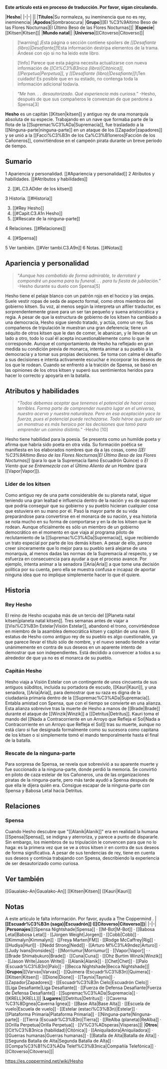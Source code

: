 **Este artículo está en proceso de traducción. Por favor, sigan circulando.**


|**Hesho**|
|-|-|
||
|**Títulos**|Su normaleza, su ineminencia que no es rey, ineminencia|
|**Apodos**|Sombraoscura|
|**Grupo**|[[El %C3%9Altimo Beso de las Flores Nocturnas\|El Último Beso de las Flores Nocturnas]]|
|**Especie**|[[Kitsen\|Kitsen]]|
|**Mundo natal**||
|**Universo**|[[Citoverso\|Citoverso]]|

> [!warning] ¡Esta página o sección contiene spoilers de *[[Desafiante (libro)\|Desafiante]]*!Esta información destripa elementos de la trama.  Ándese con ojo si no ha leido este libro.

> [!info] Parece que esta página necesita actualizarse con nueva información de *[[Cit%C3%B3nica (libro)\|Citónica]]*, *[[Perpetua\|Perpetua]]*, y *[[Desafiante (libro)\|Desafiante]]*!¡Ten cuidado! Es posible que en su estado, no contenga toda la información adicional todavía.

>“*Me han. . . desautorizado. Qué experiencia más curiosa.*”
\-Hesho, después de que sus compañeros le convenzan de que perdone a Spensa[3]


**Hesho** es un capitán [[Kitsen\|kitsen]] y antiguo rey de una monarquía absoluta de su especie. Trabajando en un nave que formaba parte de la flota de la [[Supremac%C3%ADa\|Supremacía]], fue trasladado a la [[Ninguna-parte\|ninguna-parte]] en un ataque de los [[Zapador\|zapadores]] y se unió a la [[Facci%C3%B3n de los Ca%C3%B1oneros\|Facción de los Cañoneros]], convirtiéndose en el campeón pirata durante un breve periodo de tiempo.

## Sumario

1 Apariencia y personalidad. [[#Apariencia y personalidad]] 
2 Atributos y habilidades. [[#Atributos y habilidades]] 

2. [[#L.C3.ADder de los kitsen]] 


3 Historia. [[#Historia]] 

3. [[#Rey Hesho]] 
3. [[#Capit.C3.A1n Hesho]] 
3. [[#Rescate de la ninguna-parte]] 


4 Relaciones. [[#Relaciones]] 

4. [[#Spensa]] 


5 Ver también. [[#Ver tambi.C3.A9n]] 
6 Notas. [[#Notas]] 


## Apariencia y personalidad
>“*Aunque has combatido de forma admirable, te derrotaré y compondré un poema para tu funeral. . . para tu fiesta de jubilación.*”
\-Hesho durante su duelo con Spensa[5]


Hesho tiene el pelaje blanco con un patrón rojo en el hocico y las orejas. Suele vestir ropas de seda de aspecto formal, como otros miembros del gobierno kitsen. Su voz, al menos según la interpreta un alfiler traductor, es sorprendentemente grave para un ser tan pequeño y suena aristocrática y regia.
A pesar de que la estructura de gobierno de los kitsen ha cambiado a una democracia, Hesho sigue siendo tratado, y actúa, como un rey. Sus compañeros de tripulación le muestran una gran deferencia; tiene un séquito de otros kitsen que le dan de comer, le abanican, y le llevan de un lado a otro, todo lo cual él acepta incuestionablemente como lo que le corresponde. Aunque el comportamiento de Hesho ha reflejado en gran medida su condición previa de monarca, intenta animar a su pueblo a la democracia y a tomar sus propias decisiones. Se toma con calma el desafío a sus decisiones e intenta activamente escuchar e incorporar los deseos de los que le rodean. Cuando se enfrentó a la traición de Spensa, se basó en las opiniones de los otros kitsen y superó sus sentimientos heridos para hacer lo correcto y apoyarla en la batalla.

## Atributos y habilidades
>“*Todos debemos aceptar que tenemos el potencial de hacer cosas terribles. Forma parte de comprender nuestro lugar en el universo, nuestro acervo y nuestra naturaleza. Pero en esa aceptación yace la fuerza, pues el potencial puede rechazarse. Todo héroe que pudo ser un monstruo es más heroico por las decisiones que tomó para emprender un camino distinto.*”
\-Hesho [10]


Hesho tiene habilidad para la poesía. Se presenta como un humilde poeta y afirma que habría sido poeta en otra vida. Su formación poética se manifiesta en los elaborados nombres que da a las cosas, como *[[El %C3%9Altimo Beso de las Flores Nocturnas\|El Último Beso de las Flores Nocturnas]]* (para lo que la Supremacía llamó Escuadrón Quince) o *El Viento que se Entremezcla con el Último Aliento de un Hombre* (para [[Vapor\|Vapor]]).

### Líder de los kitsen
Como antiguo rey de una parte considerable de su planeta natal, sigue teniendo una gran lealtad e influencia dentro de la nación y es de suponer que podría conseguir que su gobierno y su pueblo hicieran cualquier cosa que estuviera en su mano por él.
Pasó la mayor parte de su vida preparándose para convertirse en el monarca de su nación, y esa historia se nota mucho en su forma de comportarse y en la de los kitsen que le rodean. Aunque oficialmente es sólo un miembro de un gobierno democrático en el momento en que viaja al programa piloto de reclutamiento de la [[Supremac%C3%ADa\|Supremacía]], sigue recibiendo un trato especial por parte de los demás kitsen. A pesar de ello, parece creer sinceramente que lo mejor para su pueblo será alejarse de una monarquía, al menos dadas las normas de la Supremacía al respecto, y se esfuerza en consecuencia para ayudar a que el proceso avance. Por ejemplo, intenta animar a la senadora [[Aria\|Aria]] a que tome una decisión política por su cuenta, pero ella se muestra confusa e incapaz de aportar ninguna idea que no implique simplemente hacer lo que él quiere.

## Historia
### Rey Hesho
El reino de Hesho ocupaba más de un tercio del [[Planeta natal kitsen\|planeta natal kitsen]]. Tres semanas antes de viajar a [[Visi%C3%B3n Estelar\|Visión Estelar]], abandonó el trono, convirtiéndose en miembro de la asamblea democrática kitsen y capitán de una nave. El estatus de Hesho como antiguo rey de su pueblo es algo cuestionable, ya que parece llevar el título sólo de nombre, y el nuevo senado tiende a votar unánimemente en contra de sus deseos en un aparente intento de demostrar que son independientes. Está decidido a convencer a todos a su alrededor de que ya no es el monarca de su pueblo.

### Capitán Hesho
Hesho viaja a Visión Estelar con un contingente de unos cincuenta de sus antiguos súbditos, incluida su portadora de escudo, [[Kauri\|Kauri]], y una senadora, [[Aria\|Aria]], para demostrar que su raza es digna de la ciudadanía primaria dentro de la [[Supremac%C3%ADa\|Supremacía]]. Entabla amistad con Spensa, que con el tiempo se convierte en una alianza. Esta alianza sobrevive tras la muerte de Hesho a manos de [[Brade\|Brade]] durante el ataque de [[Winzik\|Winzik]] a [[Detritus\|Detritus]]. Kauri toma el mando del [[Nada a Contracorriente en un Arroyo que Refleja el Sol\|Nada a Contracorriente en un Arroyo que Refleja el Sol]] tras su muerte, aunque no está claro si fue designada formalmente como su sucesora como capitana de los kitsen o si simplemente tomó el mando temporalmente hasta el final de la batalla.

### Rescate de la ninguna-parte
Para sorpresa de Spensa, se revela que sobrevivió a su aparente muerte y fue succionado a la ninguna-parte, donde perdió la memoria. Se convirtió en piloto de caza estelar de los Cañoneros, una de las organizaciones piratas de la ninguna-parte, pero más tarde ayudó a Spensa después de que ella le dijera quién era. Consigue escapar de la ninguna-parte con Spensa y Babosa Letal hacia Detritus.

## Relaciones
### Spensa
Cuando Hesho descubre que "[[Alanik\|Alanik]]" era en realidad la humana [[Spensa\|Spensa]], se indigna y aterroriza, y parece a punto de dispararle. Sin embargo, los miembros de su tripulación le convencen para que no lo haga: es la primera vez que se ve a otros kitsen ir en contra de sus deseos de forma significativa. A pesar de sus tendencias de rey, tiene en cuenta sus deseos y continúa trabajando con Spensa, describiendo la experiencia de ser desautorizado como curiosa.

## Ver también
[[Gaualako-An\|Gaualako-An]]
[[Kitsen\|Kitsen]]
[[Kauri\|Kauri]]
## Notas

A este artículo le falta información. Por favor, ayuda a The Coppermind .
|**[[Escuadr%C3%B3n (saga)\|Escuadrón]] ([[Citoverso\|Citoverso]])**|
|-|-|
|**Personajes**|[[Spensa Nightshade\|Spensa]] · [[M-Bot\|M-Bot]] · [[Babosa Letal\|Babosa Letal]] · [[Jorgen Weight\|Jorgen]] · [[Cobb\|Cobb]] · [[Kimmalyn\|Kimmalyn]] · [[Freya Marten\|FM]] · [[Rodge McCaffrey\|Rig]] · [[Hudiya\|Hurl]] · [[Nedd Strong\|Nedd]] · [[Arturo M%C3%A9ndez\|Arturo]] · [[Judy Ivans\|Ironsides]] · [[Morriumur\|Morriumur]] · [[Vapor\|Vapor]] ·  · [[Brade Shimabukuro\|Brade]] · [[Cuna\|Cuna]] · [[Ohz Burtim Winzik\|Winzik]] · [[Jason Write\|Jason Write]] · [[Alanik\|Alanik]] · [[Chet\|Chet]] · [[Palo (Escuadr%C3%B3n)\|Palo]] · [[Becca Nightshade\|Becca Nightshade]]|
|**Grupos**|[[Varvax\|Varvax]] · [[Quimera (Escuadr%C3%B3n)\|Quimera]] · [[Kitsen\|Kitsen]] · [[Dione\|Dione]] · [[Taynix\|Taynix]] · [[Zapador\|Zapadores]] · [[Escuadr%C3%B3n Cielo\|Escuadrón Cielo]] · [[Liga Desafiante\|Liga Desafiante]] · [[Fuerza de Defensa Desafiante\|Fuerza de Defensa Desafiante]] · [[Supremac%C3%ADa\|Supremacía]] · [[KRELL\|KRELL]]|
|**Lugares**|[[Detritus\|Detritus]] · [[Caverna %C3%8Dgnea\|Caverna Ígnea]] · [[Base Alta\|Base Alta]] · [[Escuela de vuelo\|Escuela de vuelo]] · [[Estelar (estaci%C3%B3n)\|Estelar]] · [[Plataforma Primaria\|Plataforma Primaria]] · [[Ninguna-parte\|Ninguna-parte]] · [[Tierra (Escuadr%C3%B3n)\|Tierra]] · [[ReAlba (planeta)\|ReAlba]] · [[Orilla Perpetua\|Orilla Perpetua]] · [[V%C3%ADsperas\|Vísperas]]|
|**Otros**|[[Cit%C3%B3nica (habilidad)\|Citónica]] · [[Aniquiladora\|Aniquiladora]] · [[Guerras humanas\|Guerras humanas]] · [[Batalla de Alta\|Batalla de Alta]] · [[Segunda Batalla de Alta\|Segunda Batalla de Alta]] · [[Compa%C3%B1%C3%ADa Telef%C3%B3nica\|Compañía Telefónica]] · [[Citoverso\|Citoverso]]|



https://es.coppermind.net/wiki/Hesho